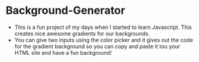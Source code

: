# Background-Generator
- This is a fun project of my days when I started to learn Javascript. This creates nice awesome gradients for our backgrounds. 
- You can give two inputs using the color picker and it gives out the code for the gradient background so you can copy and paste it tou your HTML site and have a fun background!
